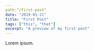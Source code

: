 ```yaml
---
path:"/first-post"
date: "2019-01-21"
title: "First Post"
tags: ["this", "that"]
excerpt: "A preview of my first post"
---
```

Lorem ipsum.
